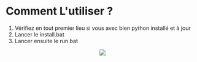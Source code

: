 # Comment L'utiliser ?

1. Vérifiez en tout premier lieu si vous avec bien python installé et à jour
2. Lancer le install.bat
3. Lancer ensuite le run.bat

<p align="center">
    <img src="https://cdn.discordapp.com/attachments/485011383721787415/820589813123252224/tenor.gif">
</p>   
<br>
<br>

